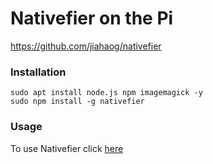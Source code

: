 # Nativefier on the Pi
https://github.com/jiahaog/nativefier

### Installation

```
sudo apt install node.js npm imagemagick -y
sudo npm install -g nativefier
```

### Usage
To use Nativefier click [here](https://github.com/jiahaog/nativefier)